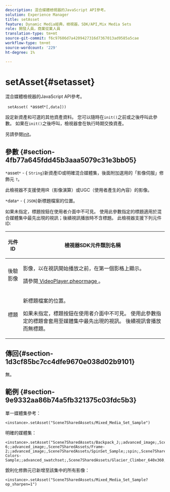 ```yaml
---
description: 混合媒體檢視器的JavaScript API參考。
solution: Experience Manager
title: setAsset
feature: Dynamic Media經典，檢視器，SDK/API,Mix Media Sets
role: 開發人員，商業從業人員
translation-type: tm+mt
source-git-commit: f6c97606d7a4209427316d7367013ad9585a5cae
workflow-type: tm+mt
source-wordcount: '229'
ht-degree: 1%

---
```



# setAsset{#setasset}

混合媒體檢視器的JavaScript API參考。

` setAsset( *`asset`*[,data]))`

設定新資產和可選的其他資產資料。 您可以隨時在`init()`之前或之後呼叫此參數。 如果在`init()`之後呼叫，檢視器會在執行時期交換資產。

另請參閱[init](../../../c-html5-s7-aem-asset-viewers/c-html5-mixedmedia-viewer-about/c-html5-mixedmedia-viewer-javascriptapiref/r-html5-mixedmedia-javascriptapiref-init.md#reference-bb4428c155e541b79797f96e17c068ae)。

## 參數 {#section-4fb77a645fdd45b3aaa5079c31e3bb05}

`*`asset`*` - {  `String`}新資產ID或明確混合媒體集，後面附加選用的「影像伺服」修飾元 `?`。

此檢視器不支援使用IR（影像演算）或UGC（使用者產生的內容）的影像。

`*`data`*` - {  `JSON`}新標題檔案的位置。

如果未指定，標題按鈕在使用者介面中不可見。 使用此參數指定的標題適用於混合媒體集中最先出現的視訊；後續視訊播放時不含標題。 此檢視器支援下列元件ID:

<table id="table_7B5DD9303EF44ADD847B13FFEAD135D9"> 
 <thead> 
  <tr> 
   <th colname="col1" class="entry"> <p>元件ID </p> </th> 
   <th colname="col2" class="entry"> <p>檢視器SDK元件類別名稱 </p> </th> 
  </tr> 
 </thead>
 <tbody> 
  <tr> 
   <td colname="col1"> <p> <span class="codeph"> 後驗影像  </span> </p> </td> 
   <td colname="col2"> <p>影像，以在視訊開始播放之前，在第一個影格上顯示。 </p> <p>請參閱<a href="../../../c-html5-s7-aem-asset-viewers/c-html5-mixedmedia-viewer-about/r-html5-mixedmedia-viewer-config-attrib/r-html5-mixedmedia-viewer-config-attrib-videoplayer-posterimage.md#reference-f424ad0f278b4d14b86ea55e3a73c52b" format="dita" scope="local"> VideoPlayer.pheormage </a>。 </p> </td> 
  </tr> 
  <tr> 
   <td colname="col1"> <p> <span class="codeph"> 標題  </span> </p> </td> 
   <td colname="col2"> <p> 新標題檔案的位置。 </p> <p>如果未指定，標題按鈕在使用者介面中不可見。 使用此參數指定的標題會套用至媒體集中最先出現的視訊。 後續視訊會播放而無標題。 </p> </td> 
  </tr> 
 </tbody> 
</table>

## 傳回{#section-1d3cf85bc7cc4dfe9670e038d02b9101}

無。

## 範例 {#section-9e9332aa86b74a5fb321375c03fdc5b3}

單一媒體集參考：

```
<instance>.setAsset("Scene7SharedAssets/Mixed_Media_Set_Sample")
```

明確的媒體集：

```
<instance>.setAsset("Scene7SharedAssets/Backpack_J;;advanced_image;,Scene7SharedAssets/Frame-6;;advanced_image;,Scene7SharedAssets/Frame-2;;advanced_image;,Scene7SharedAssets/SpinSet_Sample;;spin;,Scene7SharedAssets/ImageSet-Colors-Sample;;advanced_swatchset;,Scene7SharedAssets/Glacier_Climber_640x360;Scene7SharedAssets/Glacier_Climber_640x360;video;")
```

銳利化修飾元已新增至該集中的所有影像：

```
<instance>.setAsset("Scene7SharedAssets/Mixed_Media_Set_Sample?op_sharpen=1")
```

